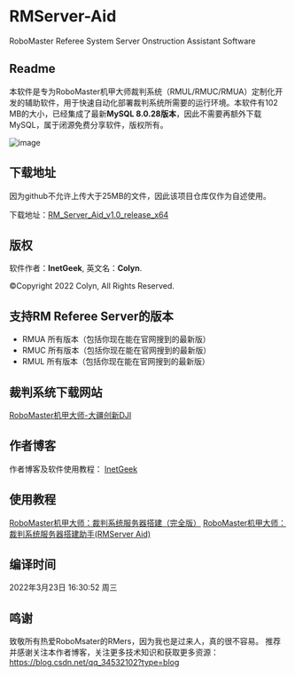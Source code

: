 # RMServer-Aid
RoboMaster Referee System Server Onstruction Assistant Software

## Readme
本软件是专为RoboMaster机甲大师裁判系统（RMUL/RMUC/RMUA）定制化开发的辅助软件，用于快速自动化部署裁判系统所需要的运行环境。本软件有102 MB的大小，已经集成了最新**MySQL 8.0.28版本**，因此不需要再额外下载MySQL，属于闭源免费分享软件，版权所有。

![image](https://rm-static.djicdn.com/tem/70482/Icon-Champion-UM-1024.png)


## 下载地址

因为github不允许上传大于25MB的文件，因此该项目仓库仅作为自述使用。

下载地址：[RM_Server_Aid_v1.0_release_x64](https://download.csdn.net/download/qq_34532102/85024761)
## 版权
软件作者：**InetGeek**, 英文名：**Colyn**.

©Copyright 2022 Colyn, All Rights Reserved.

## 支持RM Referee Server的版本
- RMUA 所有版本（包括你现在能在官网搜到的最新版）
- RMUC 所有版本（包括你现在能在官网搜到的最新版）
- RMUL 所有版本（包括你现在能在官网搜到的最新版）

## 裁判系统下载网站
[RoboMaster机甲大师-大疆创新DJI](https://www.robomaster.com/zh-CN/products/components/referee?djifrom=nav)

## 作者博客
作者博客及软件使用教程：
[InetGeek](https://blog.csdn.net/qq_34532102?type=blog)

## 使用教程
[RoboMaster机甲大师：裁判系统服务器搭建（完全版）](https://blog.csdn.net/qq_34532102/article/details/114552566)
[RoboMaster机甲大师：裁判系统服务器搭建助手(RMServer Aid)](https://blog.csdn.net/qq_34532102/article/details/123690768)

## 编译时间
2022年3月23日 16:30:52 周三

## 鸣谢
致敬所有热爱RoboMsater的RMers，因为我也是过来人，真的很不容易。
推荐并感谢关注本作者博客，关注更多技术知识和获取更多资源：
https://blog.csdn.net/qq_34532102?type=blog
